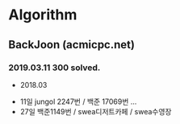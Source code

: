 # Algorithm

## BackJoon (acmicpc.net)
### 2019.03.11 300 solved.

* 2018.03
- 11일 jungol 2247번 / 백준 17069번
...
- 27일 백준1149번 / swea디저트카페 / swea수영장
